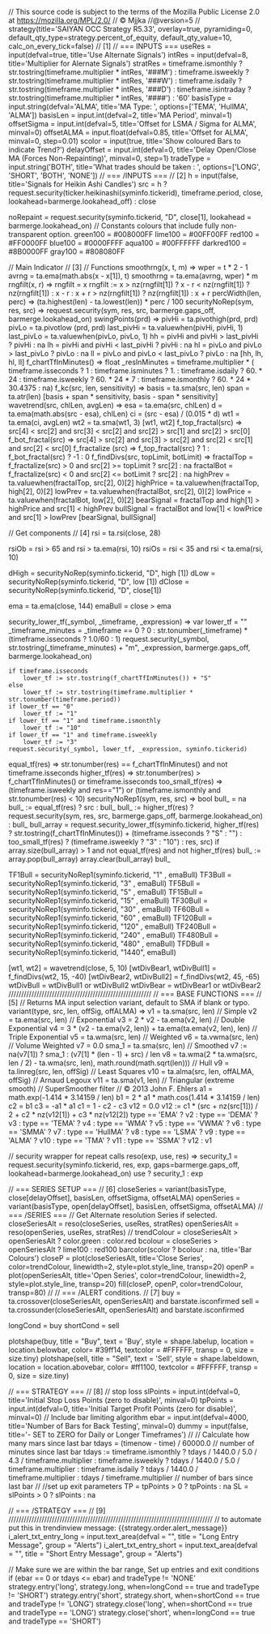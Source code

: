 // This source code is subject to the terms of the Mozilla Public License 2.0 at https://mozilla.org/MPL/2.0/
// © Mjjka
//@version=5
//
strategy(title='SAIYAN OCC Strategy R5.33', overlay=true, pyramiding=0, default_qty_type=strategy.percent_of_equity, default_qty_value=10, calc_on_every_tick=false)
// [1]
// === INPUTS ===
useRes = input(defval=true, title='Use Alternate Signals')
intRes = input(defval=8, title='Multiplier for Alernate Signals')
stratRes = timeframe.ismonthly ? str.tostring(timeframe.multiplier * intRes, '###M') : timeframe.isweekly ? str.tostring(timeframe.multiplier * intRes, '###W') : timeframe.isdaily ? str.tostring(timeframe.multiplier * intRes, '###D') : timeframe.isintraday ? str.tostring(timeframe.multiplier * intRes, '####') : '60'
basisType = input.string(defval='ALMA', title='MA Type: ', options=['TEMA', 'HullMA', 'ALMA'])
basisLen = input.int(defval=2, title='MA Period', minval=1)
offsetSigma = input.int(defval=5, title='Offset for LSMA / Sigma for ALMA', minval=0)
offsetALMA = input.float(defval=0.85, title='Offset for ALMA', minval=0, step=0.01)
scolor = input(true, title='Show coloured Bars to indicate Trend?')
delayOffset = input.int(defval=0, title='Delay Open/Close MA (Forces Non-Repainting)', minval=0, step=1)
tradeType = input.string('BOTH', title='What trades should be taken : ', options=['LONG', 'SHORT', 'BOTH', 'NONE'])
// === /INPUTS ===
// [2]
h = input(false, title='Signals for Heikin Ashi Candles')
src = h ? request.security(ticker.heikinashi(syminfo.tickerid), timeframe.period, close, lookahead=barmerge.lookahead_off) : close

noRepaint = request.security(syminfo.tickerid, "D", close[1], lookahead = barmerge.lookahead_on)
// Constants colours that include fully non-transparent option.
green100 = #008000FF
lime100 = #00FF00FF
red100 = #FF0000FF
blue100 = #0000FFFF
aqua100 = #00FFFFFF
darkred100 = #8B0000FF
gray100 = #808080FF

// Main Indicator
// [3]
// Functions
smoothrng(x, t, m) =>
	wper = t * 2 - 1
	avrng = ta.ema(math.abs(x - x[1]), t)
	smoothrng = ta.ema(avrng, wper) * m
rngfilt(x, r) =>
	rngfilt = x
	rngfilt := x > nz(rngfilt[1]) ? x - r < nz(rngfilt[1]) ? nz(rngfilt[1]) : x - r : x + r > nz(rngfilt[1]) ? nz(rngfilt[1]) : x + r
percWidth(len, perc) => (ta.highest(len) - ta.lowest(len)) * perc / 100
securityNoRep(sym, res, src) => request.security(sym, res, src, barmerge.gaps_off, barmerge.lookahead_on)
swingPoints(prd) =>
	pivHi = ta.pivothigh(prd, prd)
	pivLo = ta.pivotlow (prd, prd)
	last_pivHi = ta.valuewhen(pivHi, pivHi, 1)
	last_pivLo = ta.valuewhen(pivLo, pivLo, 1)
	hh = pivHi and pivHi > last_pivHi ? pivHi : na
	lh = pivHi and pivHi < last_pivHi ? pivHi : na
	hl = pivLo and pivLo > last_pivLo ? pivLo : na
	ll = pivLo and pivLo < last_pivLo ? pivLo : na
	[hh, lh, hl, ll]
f_chartTfInMinutes() =>
    float _resInMinutes = timeframe.multiplier * (
      timeframe.isseconds ? 1                   :
      timeframe.isminutes ? 1.                  :
      timeframe.isdaily   ? 60. * 24            :
      timeframe.isweekly  ? 60. * 24 * 7        :
      timeframe.ismonthly ? 60. * 24 * 30.4375  : na)
f_kc(src, len, sensitivity) =>
    basis = ta.sma(src, len)
    span  = ta.atr(len)
    [basis + span * sensitivity, basis - span * sensitivity]
wavetrend(src, chlLen, avgLen) =>
    esa = ta.ema(src, chlLen)
    d = ta.ema(math.abs(src - esa), chlLen)
    ci = (src - esa) / (0.015 * d)
    wt1 = ta.ema(ci, avgLen)
    wt2 = ta.sma(wt1, 3)
    [wt1, wt2]
f_top_fractal(src) => src[4] < src[2] and src[3] < src[2] and src[2] > src[1] and src[2] > src[0]
f_bot_fractal(src) => src[4] > src[2] and src[3] > src[2] and src[2] < src[1] and src[2] < src[0]
f_fractalize (src) => f_top_fractal(src) ? 1 : f_bot_fractal(src) ? -1 : 0
f_findDivs(src, topLimit, botLimit) =>
    fractalTop = f_fractalize(src) > 0 and src[2] >= topLimit ? src[2] : na
    fractalBot = f_fractalize(src) < 0 and src[2] <= botLimit ? src[2] : na
    highPrev = ta.valuewhen(fractalTop, src[2], 0)[2]
    highPrice = ta.valuewhen(fractalTop, high[2], 0)[2]
    lowPrev = ta.valuewhen(fractalBot, src[2], 0)[2]
    lowPrice = ta.valuewhen(fractalBot, low[2], 0)[2]
    bearSignal = fractalTop and high[1] > highPrice and src[1] < highPrev
    bullSignal = fractalBot and low[1] < lowPrice and src[1] > lowPrev
    [bearSignal, bullSignal]

// Get components
// [4]
rsi       = ta.rsi(close, 28)

rsiOb     = rsi > 65 and rsi > ta.ema(rsi, 10)
rsiOs     = rsi < 35 and rsi < ta.ema(rsi, 10)

dHigh     = securityNoRep(syminfo.tickerid, "D", high [1])
dLow      = securityNoRep(syminfo.tickerid, "D", low  [1])
dClose    = securityNoRep(syminfo.tickerid, "D", close[1])

ema = ta.ema(close, 144)
emaBull = close > ema

security_lower_tf(_symbol, _timeframe, _expression) =>
    var lower_tf = ""
    _timeframe_minutes = _timeframe == 0 ? 0 : str.tonumber(_timeframe) * (timeframe.isseconds ? 1.0/60 : 1)
    request.security(_symbol, str.tostring(_timeframe_minutes) + "m", _expression, barmerge.gaps_off, barmerge.lookahead_on)

    if timeframe.isseconds
        lower_tf := str.tostring(f_chartTfInMinutes()) + "S"
    else
        lower_tf := str.tostring(timeframe.multiplier * str.tonumber(timeframe.period))
    if lower_tf == "0"
        lower_tf := "1"
    if lower_tf == "1" and timeframe.ismonthly
        lower_tf := "10"
    if lower_tf == "1" and timeframe.isweekly
        lower_tf := "3"
    request.security(_symbol, lower_tf, _expression, syminfo.tickerid)


equal_tf(res) => str.tonumber(res) == f_chartTfInMinutes() and not timeframe.isseconds
higher_tf(res) => str.tonumber(res) > f_chartTfInMinutes() or timeframe.isseconds
too_small_tf(res) => (timeframe.isweekly and res=="1") or (timeframe.ismonthly and str.tonumber(res) < 10)
securityNoRep1(sym, res, src) =>
    bool bull_ = na
    bull_ := equal_tf(res) ? src : bull_
    bull_ := higher_tf(res) ? request.security(sym, res, src, barmerge.gaps_off, barmerge.lookahead_on) : bull_
    bull_array = request.security_lower_tf(syminfo.tickerid, higher_tf(res) ? str.tostring(f_chartTfInMinutes()) + (timeframe.isseconds ? "S" : "") : too_small_tf(res) ? (timeframe.isweekly ? "3" : "10") : res, src)
    if array.size(bull_array) > 1 and not equal_tf(res) and not higher_tf(res)
        bull_ := array.pop(bull_array)
    array.clear(bull_array)
    bull_


TF1Bull   = securityNoRep1(syminfo.tickerid, "1"   , emaBull)
TF3Bull   = securityNoRep1(syminfo.tickerid, "3"   , emaBull)
TF5Bull   = securityNoRep1(syminfo.tickerid, "5"   , emaBull)
TF15Bull  = securityNoRep1(syminfo.tickerid, "15"  , emaBull)
TF30Bull  = securityNoRep1(syminfo.tickerid, "30"  , emaBull)
TF60Bull  = securityNoRep1(syminfo.tickerid, "60"  , emaBull)
TF120Bull = securityNoRep1(syminfo.tickerid, "120" , emaBull)
TF240Bull = securityNoRep1(syminfo.tickerid, "240" , emaBull)
TF480Bull = securityNoRep1(syminfo.tickerid, "480" , emaBull)
TFDBull   = securityNoRep1(syminfo.tickerid, "1440", emaBull)

[wt1, wt2] = wavetrend(close, 5, 10)
[wtDivBear1, wtDivBull1] = f_findDivs(wt2, 15, -40)
[wtDivBear2, wtDivBull2] = f_findDivs(wt2, 45, -65)
wtDivBull = wtDivBull1 or wtDivBull2
wtDivBear = wtDivBear1 or wtDivBear2
////////////////////////////////////////////////////////
// === BASE FUNCTIONS ===
// [5]
// Returns MA input selection variant, default to SMA if blank or typo.
variant(type, src, len, offSig, offALMA) =>
    v1 = ta.sma(src, len)  // Simple
    v2 = ta.ema(src, len)  // Exponential
    v3 = 2 * v2 - ta.ema(v2, len)  // Double Exponential
    v4 = 3 * (v2 - ta.ema(v2, len)) + ta.ema(ta.ema(v2, len), len)  // Triple Exponential
    v5 = ta.wma(src, len)  // Weighted
    v6 = ta.vwma(src, len)  // Volume Weighted
    v7 = 0.0
    sma_1 = ta.sma(src, len)  // Smoothed
    v7 := na(v7[1]) ? sma_1 : (v7[1] * (len - 1) + src) / len
    v8 = ta.wma(2 * ta.wma(src, len / 2) - ta.wma(src, len), math.round(math.sqrt(len)))  // Hull
    v9 = ta.linreg(src, len, offSig)  // Least Squares
    v10 = ta.alma(src, len, offALMA, offSig)  // Arnaud Legoux
    v11 = ta.sma(v1, len)  // Triangular (extreme smooth)
    // SuperSmoother filter
    // © 2013  John F. Ehlers
    a1 = math.exp(-1.414 * 3.14159 / len)
    b1 = 2 * a1 * math.cos(1.414 * 3.14159 / len)
    c2 = b1
    c3 = -a1 * a1
    c1 = 1 - c2 - c3
    v12 = 0.0
    v12 := c1 * (src + nz(src[1])) / 2 + c2 * nz(v12[1]) + c3 * nz(v12[2])
    type == 'EMA' ? v2 : type == 'DEMA' ? v3 : type == 'TEMA' ? v4 : type == 'WMA' ? v5 : type == 'VWMA' ? v6 : type == 'SMMA' ? v7 : type == 'HullMA' ? v8 : type == 'LSMA' ? v9 : type == 'ALMA' ? v10 : type == 'TMA' ? v11 : type == 'SSMA' ? v12 : v1

// security wrapper for repeat calls
reso(exp, use, res) =>
    security_1 = request.security(syminfo.tickerid, res, exp, gaps=barmerge.gaps_off, lookahead=barmerge.lookahead_on)
    use ? security_1 : exp

// === SERIES SETUP ===
// [6]
closeSeries = variant(basisType, close[delayOffset], basisLen, offsetSigma, offsetALMA)
openSeries = variant(basisType, open[delayOffset], basisLen, offsetSigma, offsetALMA)
// === /SERIES ===
// Get Alternate resolution Series if selected.
closeSeriesAlt = reso(closeSeries, useRes, stratRes)
openSeriesAlt = reso(openSeries, useRes, stratRes)
//
trendColour = closeSeriesAlt > openSeriesAlt ? color.green : color.red
bcolour = closeSeries > openSeriesAlt ? lime100 : red100
barcolor(scolor ? bcolour : na, title='Bar Colours')
closeP = plot(closeSeriesAlt, title='Close Series', color=trendColour, linewidth=2, style=plot.style_line, transp=20)
openP = plot(openSeriesAlt, title='Open Series', color=trendColour, linewidth=2, style=plot.style_line, transp=20)
fill(closeP, openP, color=trendColour, transp=80)
//
// === /ALERT conditions.
// [7]
buy = ta.crossover(closeSeriesAlt, openSeriesAlt) and barstate.isconfirmed
sell = ta.crossunder(closeSeriesAlt, openSeriesAlt) and barstate.isconfirmed

longCond = buy
shortCond = sell

plotshape(buy,  title = "Buy",  text = 'Buy',  style = shape.labelup,   location = location.belowbar, color= #39ff14, textcolor = #FFFFFF, transp = 0, size = size.tiny)
plotshape(sell, title = "Sell", text = 'Sell', style = shape.labeldown, location = location.abovebar, color= #ff1100, textcolor = #FFFFFF, transp = 0, size = size.tiny)

// === STRATEGY ===
// [8]
// stop loss
slPoints = input.int(defval=0, title='Initial Stop Loss Points (zero to disable)', minval=0)
tpPoints = input.int(defval=0, title='Initial Target Profit Points (zero for disable)', minval=0)
// Include bar limiting algorithm
ebar = input.int(defval=4000, title='Number of Bars for Back Testing', minval=0)
dummy = input(false, title='- SET to ZERO for Daily or Longer Timeframes')
//
// Calculate how many mars since last bar
tdays = (timenow - time) / 60000.0  // number of minutes since last bar
tdays := timeframe.ismonthly ? tdays / 1440.0 / 5.0 / 4.3 / timeframe.multiplier : timeframe.isweekly ? tdays / 1440.0 / 5.0 / timeframe.multiplier : timeframe.isdaily ? tdays / 1440.0 / timeframe.multiplier : tdays / timeframe.multiplier  // number of bars since last bar
//
//set up exit parameters
TP = tpPoints > 0 ? tpPoints : na
SL = slPoints > 0 ? slPoints : na

// === /STRATEGY ===
// [9]
////////////////////////////////////////////////////////////////////////////////
// to automate put this in trendinview message:     {{strategy.order.alert_message}}
i_alert_txt_entry_long = input.text_area(defval = "", title = "Long Entry Message", group = "Alerts")
i_alert_txt_entry_short = input.text_area(defval = "", title = "Short Entry Message", group = "Alerts")

// Make sure we are within the bar range, Set up entries and exit conditions
if (ebar == 0 or tdays <= ebar) and tradeType != 'NONE'
    strategy.entry('long', strategy.long, when=longCond == true and tradeType != 'SHORT')
    strategy.entry('short', strategy.short, when=shortCond == true and tradeType != 'LONG')
    strategy.close('long', when=shortCond == true and tradeType == 'LONG')
    strategy.close('short', when=longCond == true and tradeType == 'SHORT')
